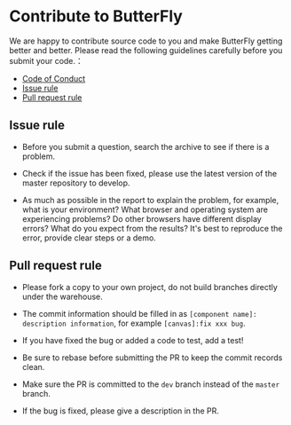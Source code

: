 # Contribute to ButterFly

We are happy to contribute source code to you and make ButterFly getting better and better. Please read the following guidelines carefully before you submit your code.：
* [Code of Conduct](https://github.com/alibaba/butterfly/blob/master/docs/CODE_OF_CONDUCT.md)
* [Issue rule](#issue-submit)
* [Pull request rule](#pull-request-guidelines)

## <a name='issue-submit'></a> Issue rule
* Before you submit a question, search the archive to see if there is a problem.

* Check if the issue has been fixed, please use the latest version of the master repository to develop.

* As much as possible in the report to explain the problem, for example, what is your environment? What browser and operating system are experiencing problems? Do other browsers have different display errors? What do you expect from the results? It's best to reproduce the error, provide clear steps or a demo.


## <a name="pull-request-guidelines"></a>Pull request rule

* Please fork a copy to your own project, do not build branches directly under the warehouse.

* The commit information should be filled in as `[component name]: description information`, for example `[canvas]:fix xxx bug`.

* If you have fixed the bug or added a code to test, add a test!

* Be sure to rebase before submitting the PR to keep the commit records clean.

* Make sure the PR is committed to the `dev` branch instead of the `master` branch.

* If the bug is fixed, please give a description in the PR.

